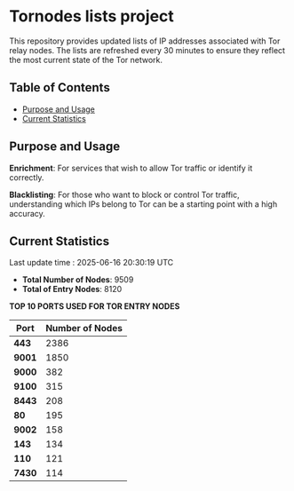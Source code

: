 # Tornodes lists project

This repository provides updated lists of IP addresses associated with Tor relay nodes. The lists are refreshed every 30 minutes to ensure they reflect the most current state of the Tor network.

## Table of Contents

- [Purpose and Usage](#purpose-and-usage)
- [Current Statistics](#current-statistics)


## Purpose and Usage

**Enrichment**: For services that wish to allow Tor traffic or identify it correctly.

**Blacklisting**: For those who want to block or control Tor traffic, understanding which IPs belong to Tor can be a starting point with a high accuracy.

## Current Statistics

Last update time : 2025-06-16 20:30:19 UTC

- **Total Number of Nodes**: 9509
- **Total of Entry Nodes**: 8120

**TOP 10 PORTS USED FOR TOR ENTRY NODES**

| **Port** | **Number of Nodes** |
|------|-----------------|
| **443**   | 2386  |
| **9001**   | 1850  |
| **9000**   | 382  |
| **9100**   | 315  |
| **8443**   | 208  |
| **80**   | 195  |
| **9002**   | 158  |
| **143**   | 134  |
| **110**   | 121  |
| **7430**   | 114  |

